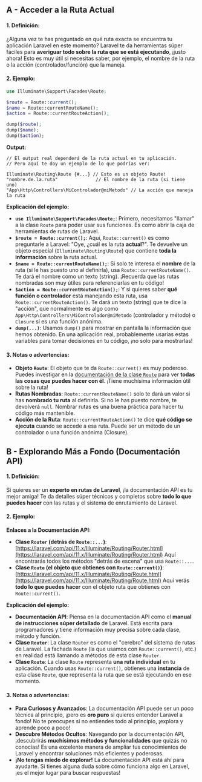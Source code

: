 ## A - Acceder a la Ruta Actual

#### 1. **Definición:**

¿Alguna vez te has preguntado en qué ruta exacta se encuentra tu aplicación Laravel en este momento? Laravel te da herramientas súper fáciles para **averiguar todo sobre la ruta que se está ejecutando**, ¡justo ahora! Esto es muy útil si necesitas saber, por ejemplo, el nombre de la ruta o la acción (controlador/función) que la maneja.

#### 2. **Ejemplo:**

```php
use Illuminate\Support\Facades\Route;

$route = Route::current();
$name = Route::currentRouteName();
$action = Route::currentRouteAction();

dump($route);
dump($name);
dump($action);
```

**Output:**

```
// El output real dependerá de la ruta actual en tu aplicación.
// Pero aquí te doy un ejemplo de lo que podrías ver:

Illuminate\Routing\Route {#...} // Esto es un objeto Route!
"nombre.de.la.ruta"              // El nombre de la ruta (si tiene uno)
"App\Http\Controllers\MiControlador@miMetodo" // La acción que maneja la ruta
```

**Explicación del ejemplo:**

- **`use Illuminate\Support\Facades\Route;`**: Primero, necesitamos "llamar" a la clase `Route` para poder usar sus funciones. Es como abrir la caja de herramientas de rutas de Laravel.
- **`$route = Route::current();`**: Aquí, `Route::current()` es como preguntarle a Laravel: "Oye, ¿cuál es la ruta **actual**?". Te devuelve un objeto especial (`Illuminate\Routing\Route`) que contiene **toda la información** sobre la ruta actual.
- **`$name = Route::currentRouteName();`**: Si solo te interesa el **nombre** de la ruta (si le has puesto uno al definirla), usa `Route::currentRouteName()`. Te dará el nombre como un texto (string). ¡Recuerda que las rutas nombradas son muy útiles para referenciarlas en tu código!
- **`$action = Route::currentRouteAction();`**: Y si quieres saber **qué función o controlador** está manejando esta ruta, usa `Route::currentRouteAction()`. Te dará un texto (string) que te dice la "acción", que normalmente es algo como `App\Http\Controllers\MiControlador@miMetodo` (controlador y método) o `Closure` si es una función anónima.
- **`dump(...)`**: Usamos `dump()` para mostrar en pantalla la información que hemos obtenido. En una aplicación real, probablemente usarías estas variables para tomar decisiones en tu código, ¡no solo para mostrarlas!

#### 3. **Notas o advertencias:**

- **Objeto `Route`**: El objeto que te da `Route::current()` es muy poderoso. Puedes investigar en la [documentación de la clase `Route`](https://laravel.com/api/11.x/Illuminate/Routing/Route.html) para ver **todas las cosas que puedes hacer con él**. ¡Tiene muchísima información útil sobre la ruta!
- **Rutas Nombradas**: `Route::currentRouteName()` solo te dará un valor si has **nombrado tu ruta** al definirla. Si no le has puesto nombre, te devolverá `null`. Nombrar rutas es una buena práctica para hacer tu código más mantenible.
- **Acción de la Ruta**: `Route::currentRouteAction()` te dice **qué código se ejecuta** cuando se accede a esa ruta. Puede ser un método de un controlador o una función anónima (Closure).

## B - Explorando Más a Fondo (Documentación API)

#### 1. **Definición:**

Si quieres ser un **experto en rutas de Laravel**, ¡la documentación API es tu mejor amiga! Te da detalles súper técnicos y completos sobre **todo lo que puedes hacer** con las rutas y el sistema de enrutamiento de Laravel.

#### 2. **Ejemplo:**

**Enlaces a la Documentación API:**

- **Clase `Router` (detrás de `Route::...`)**: [https://laravel.com/api/11.x/Illuminate/Routing/Router.html](https://laravel.com/api/11.x/Illuminate/Routing/Router.html) Aquí encontrarás todos los métodos "detrás de escena" que usa `Route::...`.
- **Clase `Route` (el objeto que obtienes con `Route::current()`)**: [https://laravel.com/api/11.x/Illuminate/Routing/Route.html](https://laravel.com/api/11.x/Illuminate/Routing/Route.html) Aquí verás **todo lo que puedes hacer** con el objeto ruta que obtienes con `Route::current()`.

**Explicación del ejemplo:**

- **Documentación API**: Piensa en la documentación API como el **manual de instrucciones súper detallado** de Laravel. Está escrita para programadores y tiene información muy precisa sobre cada clase, método y función.
- **Clase `Router`**: La clase `Router` es como el "cerebro" del sistema de rutas de Laravel. La fachada `Route` (la que usamos con `Route::current()`, etc.) en realidad está llamando a métodos de esta clase `Router`.
- **Clase `Route`**: La clase `Route` representa **una ruta individual** en tu aplicación. Cuando usas `Route::current()`, obtienes una **instancia** de esta clase `Route`, que representa la ruta que se está ejecutando en ese momento.

#### 3. **Notas o advertencias:**

- **Para Curiosos y Avanzados**: La documentación API puede ser un poco técnica al principio, ¡pero es **oro puro** si quieres entender Laravel a fondo! No te preocupes si no entiendes todo al principio, ¡explora y aprende poco a poco!
- **Descubre Métodos Ocultos**: Navegando por la documentación API, ¡descubrirás **muchísimos métodos y funcionalidades** que quizás no conocías! Es una excelente manera de ampliar tus conocimientos de Laravel y encontrar soluciones más eficientes y poderosas.
- **¡No tengas miedo de explorar!** La documentación API está ahí para ayudarte. Si tienes alguna duda sobre cómo funciona algo en Laravel, ¡es el mejor lugar para buscar respuestas!
